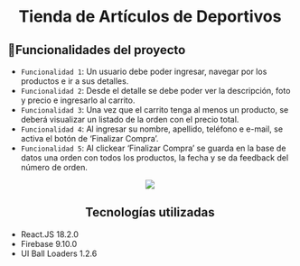 <h1 align="center"> Tienda de Artículos de Deportivos</h1>

## :hammer:Funcionalidades del proyecto
- `Funcionalidad 1`: Un usuario debe poder ingresar, navegar por los productos e ir a sus detalles.
- `Funcionalidad 2`: Desde el detalle se debe poder ver la descripción, foto y precio e ingresarlo al carrito.
- `Funcionalidad 3`: Una vez que el carrito tenga al menos un producto, se deberá visualizar un listado de la orden con el precio total.
- `Funcionalidad 4`: Al ingresar su nombre, apellido, teléfono e e-mail, se activa el botón de ‘Finalizar Compra’.
- `Funcionalidad 5`: Al clickear ‘Finalizar Compra’ se guarda en la base de datos una orden con todos los productos, la fecha y se da feedback del número de orden.

<p align="center">
<img src="https://user-images.githubusercontent.com/22969667/193428075-d55dd1ff-5f4e-4a91-b24d-9af096ae90c6.gif" />
</p>
<h2 align="center">Tecnologías utilizadas</h2>

- React.JS 18.2.0
- Firebase 9.10.0
- UI Ball Loaders 1.2.6
